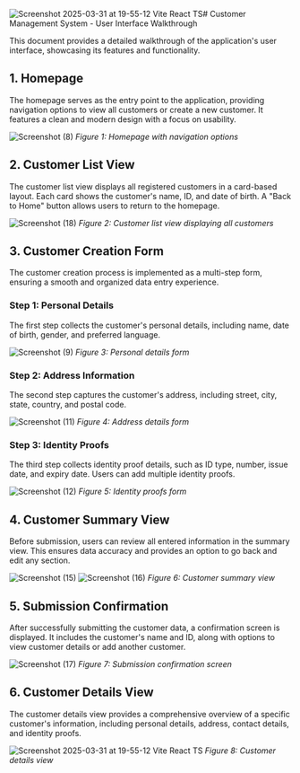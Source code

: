 ![Screenshot 2025-03-31 at 19-55-12 Vite React TS](https://github.com/user-attachments/assets/5f4a0b1d-aa30-4442-8a1d-80d74c4a2e08)# Customer Management System - User Interface Walkthrough

This document provides a detailed walkthrough of the application's user interface, showcasing its features and functionality.

## 1. Homepage

The homepage serves as the entry point to the application, providing navigation options to view all customers or create a new customer. It features a clean and modern design with a focus on usability.

![Screenshot (8)](https://github.com/user-attachments/assets/24fc76a5-1eb9-43bf-af8e-58aacf57b8b7)
_Figure 1: Homepage with navigation options_

## 2. Customer List View

The customer list view displays all registered customers in a card-based layout. Each card shows the customer's name, ID, and date of birth. A "Back to Home" button allows users to return to the homepage.

![Screenshot (18)](https://github.com/user-attachments/assets/369c2b9a-6ac0-4e10-8dd9-78913a82570f)
_Figure 2: Customer list view displaying all customers_

## 3. Customer Creation Form

The customer creation process is implemented as a multi-step form, ensuring a smooth and organized data entry experience.

### Step 1: Personal Details

The first step collects the customer's personal details, including name, date of birth, gender, and preferred language.

![Screenshot (9)](https://github.com/user-attachments/assets/80216295-e31c-4d30-877a-3c8b63f7f7a2)
_Figure 3: Personal details form_

### Step 2: Address Information

The second step captures the customer's address, including street, city, state, country, and postal code.

![Screenshot (11)](https://github.com/user-attachments/assets/331f7f2d-81e9-4410-a0cc-f6e4cd710103)
_Figure 4: Address details form_

### Step 3: Identity Proofs

The third step collects identity proof details, such as ID type, number, issue date, and expiry date. Users can add multiple identity proofs.

![Screenshot (12)](https://github.com/user-attachments/assets/ecaf81b7-e437-444f-917c-4dff510a73fa)
_Figure 5: Identity proofs form_

## 4. Customer Summary View

Before submission, users can review all entered information in the summary view. This ensures data accuracy and provides an option to go back and edit any section.

![Screenshot (15)](https://github.com/user-attachments/assets/58f48eb9-6522-4584-8b15-e9307708d405)
![Screenshot (16)](https://github.com/user-attachments/assets/92b1bcf1-343a-4238-8c8a-a7663a9166f3)
_Figure 6: Customer summary view_

## 5. Submission Confirmation

After successfully submitting the customer data, a confirmation screen is displayed. It includes the customer's name and ID, along with options to view customer details or add another customer.

![Screenshot (17)](https://github.com/user-attachments/assets/e5d2490c-a167-486a-9651-0b330b744b70)
_Figure 7: Submission confirmation screen_

## 6. Customer Details View

The customer details view provides a comprehensive overview of a specific customer's information, including personal details, address, contact details, and identity proofs.

![Screenshot 2025-03-31 at 19-55-12 Vite React TS](https://github.com/user-attachments/assets/cf1545e4-203e-4365-95cc-66e522c7e107)
_Figure 8: Customer details view_

